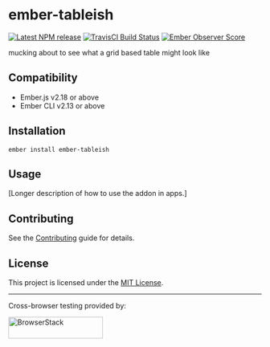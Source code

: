 # ember-tableish

[npm-badge]: https://img.shields.io/npm/v/ember-tableish.svg
[npm-badge-url]: https://www.npmjs.com/package/ember-tableish
[travis-badge]: https://img.shields.io/travis/kturney/ember-tableish/master.svg
[travis-badge-url]: https://travis-ci.org/kturney/ember-tableish
[ember-observer-badge]: http://emberobserver.com/badges/ember-tableish.svg
[ember-observer-url]: http://emberobserver.com/addons/ember-tableish

[![Latest NPM release][npm-badge]][npm-badge-url]
[![TravisCI Build Status][travis-badge]][travis-badge-url]
[![Ember Observer Score][ember-observer-badge]][ember-observer-url]

mucking about to see what a grid based table might look like


## Compatibility

* Ember.js v2.18 or above
* Ember CLI v2.13 or above


## Installation

```
ember install ember-tableish
```


## Usage

[Longer description of how to use the addon in apps.]


## Contributing

See the [Contributing](CONTRIBUTING.md) guide for details.


## License

This project is licensed under the [MIT License](LICENSE.md).

---

Cross-browser testing provided by:

<a href="http://browserstack.com">
  <img
    height="43"
    width="188"
    src="https://3fxtqy18kygf3on3bu39kh93-wpengine.netdna-ssl.com/wp-content/themes/browserstack/img/header-logo.svg" alt="BrowserStack">
</a>
